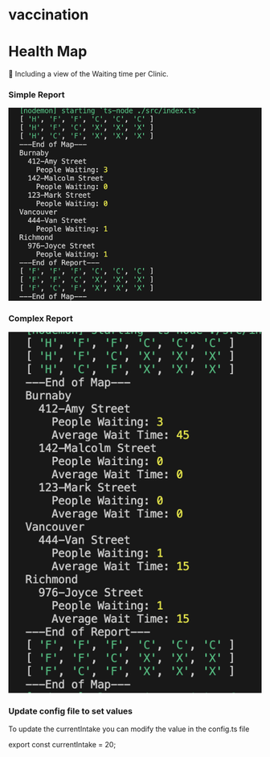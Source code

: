 # vaccination

# Health Map

<aside>
🚀 Including a view of the Waiting time per Clinic.

</aside>

### Simple Report

![Simple Report](./public/simpleReport.png)

### Complex Report

![Complex Report](./public/implementation.png)

### Update config file to set values

To update the currentIntake you can modify the value in the config.ts file

export const currentIntake = 20;
